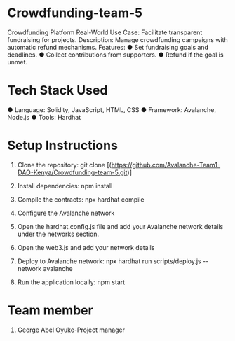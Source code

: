 # Crowdfunding-team-5
Crowdfunding Platform Real-World Use Case: Facilitate transparent fundraising for projects. 
Description: Manage crowdfunding campaigns with automatic refund mechanisms. 
Features: 
● Set fundraising goals and deadlines. 
● Collect contributions from supporters. 
● Refund if the goal is unmet.

# Tech Stack Used
● ​Language: Solidity, JavaScript, HTML, CSS
● ​Framework: Avalanche, Node.js
● ​Tools: Hardhat

# Setup Instructions

1. ​Clone the repository: git clone [(https://github.com/Avalanche-Team1-DAO-Kenya/Crowdfunding-team-5.git)]

2. ​Install dependencies: npm install

3. ​Compile the contracts: npx hardhat compile

4. ​Configure the Avalanche network

5. ​Open the hardhat.config.js file and add your Avalanche network details under the networks section.

6. Open the web3.js and add your network details

7. ​Deploy to Avalanche network: npx hardhat run scripts/deploy.js --network avalanche

8. ​Run the application locally: npm start

# Team member
1. George Abel Oyuke-Project manager
